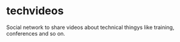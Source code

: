 # techvideos
Social network to share videos about technical thingys like training, conferences and so on.
